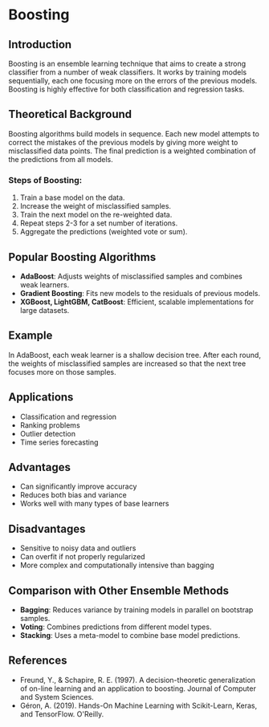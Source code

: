 # Boosting

## Introduction
Boosting is an ensemble learning technique that aims to create a strong classifier from a number of weak classifiers. It works by training models sequentially, each one focusing more on the errors of the previous models. Boosting is highly effective for both classification and regression tasks.

## Theoretical Background
Boosting algorithms build models in sequence. Each new model attempts to correct the mistakes of the previous models by giving more weight to misclassified data points. The final prediction is a weighted combination of the predictions from all models.

### Steps of Boosting:
1. Train a base model on the data.
2. Increase the weight of misclassified samples.
3. Train the next model on the re-weighted data.
4. Repeat steps 2-3 for a set number of iterations.
5. Aggregate the predictions (weighted vote or sum).

## Popular Boosting Algorithms
- **AdaBoost**: Adjusts weights of misclassified samples and combines weak learners.
- **Gradient Boosting**: Fits new models to the residuals of previous models.
- **XGBoost, LightGBM, CatBoost**: Efficient, scalable implementations for large datasets.

## Example
In AdaBoost, each weak learner is a shallow decision tree. After each round, the weights of misclassified samples are increased so that the next tree focuses more on those samples.

## Applications
- Classification and regression
- Ranking problems
- Outlier detection
- Time series forecasting

## Advantages
- Can significantly improve accuracy
- Reduces both bias and variance
- Works well with many types of base learners

## Disadvantages
- Sensitive to noisy data and outliers
- Can overfit if not properly regularized
- More complex and computationally intensive than bagging

## Comparison with Other Ensemble Methods
- **Bagging**: Reduces variance by training models in parallel on bootstrap samples.
- **Voting**: Combines predictions from different model types.
- **Stacking**: Uses a meta-model to combine base model predictions.

## References
- Freund, Y., & Schapire, R. E. (1997). A decision-theoretic generalization of on-line learning and an application to boosting. Journal of Computer and System Sciences.
- Géron, A. (2019). Hands-On Machine Learning with Scikit-Learn, Keras, and TensorFlow. O'Reilly. 